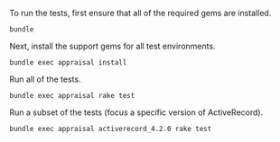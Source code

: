To run the tests, first ensure that all of the required gems are installed.

`bundle`

Next, install the support gems for all test environments.

`bundle exec appraisal install`

Run all of the tests.

`bundle exec appraisal rake test`

Run a subset of the tests (focus a specific version of ActiveRecord).

`bundle exec appraisal activerecord_4.2.0 rake test`
